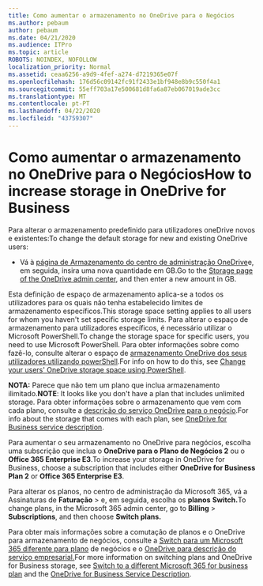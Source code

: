 ```yaml
---
title: Como aumentar o armazenamento no OneDrive para o Negócios
ms.author: pebaum
author: pebaum
ms.date: 04/21/2020
ms.audience: ITPro
ms.topic: article
ROBOTS: NOINDEX, NOFOLLOW
localization_priority: Normal
ms.assetid: ceaa6256-a9d9-4fef-a274-d7219365e07f
ms.openlocfilehash: 176d56c09142fc91f2433e1bf948e8b9c550f4a1
ms.sourcegitcommit: 55eff703a17e500681d8fa6a87eb067019ade3cc
ms.translationtype: MT
ms.contentlocale: pt-PT
ms.lasthandoff: 04/22/2020
ms.locfileid: "43759307"
---
```

# <a name="how-to-increase-storage-in-onedrive-for-business"></a><span data-ttu-id="37e61-102">Como aumentar o armazenamento no OneDrive para o Negócios</span><span class="sxs-lookup"><span data-stu-id="37e61-102">How to increase storage in OneDrive for Business</span></span>

<span data-ttu-id="37e61-103">Para alterar o armazenamento predefinido para utilizadores oneDrive novos e existentes:</span><span class="sxs-lookup"><span data-stu-id="37e61-103">To change the default storage for new and existing OneDrive users:</span></span>
  
- <span data-ttu-id="37e61-104">Vá à [página de Armazenamento do centro de administração OneDrive](https://admin.onedrive.com/?v=StorageSettings)e, em seguida, insira uma nova quantidade em GB.</span><span class="sxs-lookup"><span data-stu-id="37e61-104">Go to the [Storage page of the OneDrive admin center](https://admin.onedrive.com/?v=StorageSettings), and then enter a new amount in GB.</span></span>
    
<span data-ttu-id="37e61-105">Esta definição de espaço de armazenamento aplica-se a todos os utilizadores para os quais não tenha estabelecido limites de armazenamento específicos.</span><span class="sxs-lookup"><span data-stu-id="37e61-105">This storage space setting applies to all users for whom you haven't set specific storage limits.</span></span> <span data-ttu-id="37e61-106">Para alterar o espaço de armazenamento para utilizadores específicos, é necessário utilizar o Microsoft PowerShell.</span><span class="sxs-lookup"><span data-stu-id="37e61-106">To change the storage space for specific users, you need to use Microsoft PowerShell.</span></span> <span data-ttu-id="37e61-107">Para obter informações sobre como fazê-lo, consulte alterar o espaço de [armazenamento OneDrive dos seus utilizadores utilizando powerShell](https://go.microsoft.com/fwlink/?linkid=866402).</span><span class="sxs-lookup"><span data-stu-id="37e61-107">For info on how to do this, see [Change your users' OneDrive storage space using PowerShell](https://go.microsoft.com/fwlink/?linkid=866402).</span></span> 
  
 <span data-ttu-id="37e61-108">**NOTA:** Parece que não tem um plano que inclua armazenamento ilimitado.</span><span class="sxs-lookup"><span data-stu-id="37e61-108">**NOTE**: It looks like you don't have a plan that includes unlimited storage.</span></span> <span data-ttu-id="37e61-109">Para obter informações sobre o armazenamento que vem com cada plano, consulte a [descrição do serviço OneDrive para o negócio](https://go.microsoft.com/fwlink/p/?LinkID=826071).</span><span class="sxs-lookup"><span data-stu-id="37e61-109">For info about the storage that comes with each plan, see [OneDrive for Business service description](https://go.microsoft.com/fwlink/p/?LinkID=826071).</span></span>
  
<span data-ttu-id="37e61-110">Para aumentar o seu armazenamento no OneDrive para negócios, escolha uma subscrição que inclua o **OneDrive para o Plano de Negócios 2** ou o **Office 365 Enterprise E3**.</span><span class="sxs-lookup"><span data-stu-id="37e61-110">To increase your storage in OneDrive for Business, choose a subscription that includes either **OneDrive for Business Plan 2** or **Office 365 Enterprise E3**.</span></span> 
  
<span data-ttu-id="37e61-111">Para alterar os planos, no centro de administração da Microsoft 365, vá a Assinaturas de **Faturação** \> e, em seguida, escolha os **planos** **Switch.**</span><span class="sxs-lookup"><span data-stu-id="37e61-111">To change plans, in the Microsoft 365 admin center, go to **Billing** \> **Subscriptions**, and then choose **Switch plans.**</span></span>
  
<span data-ttu-id="37e61-112">Para obter mais informações sobre a comutação de planos e o OneDrive para armazenamento de negócios, consulte a [Switch para um Microsoft 365 diferente para plano](https://go.microsoft.com/fwlink/?LinkId=2031117) de negócios e o [OneDrive para descrição do serviço empresarial.](https://go.microsoft.com/fwlink/?LinkId-2031122)</span><span class="sxs-lookup"><span data-stu-id="37e61-112">For more information on switching plans and OneDrive for Business storage, see [Switch to a different Microsoft 365 for business plan](https://go.microsoft.com/fwlink/?LinkId=2031117) and the [OneDrive for Business Service Description](https://go.microsoft.com/fwlink/?LinkId-2031122).</span></span>
  

